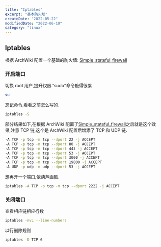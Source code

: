 ```yaml
---
title: "Iptables"
excerpt: "基本防火墙"
createDate: "2022-05-22"
modifiedDate: "2022-06-10"
category: "linux"
---
```


## Iptables

根据 ArchWiki 配置一个基础的防火墙: [Simple_stateful_firewall](https://wiki.archlinux.org/title/Simple_stateful_firewall#Prerequisites)

### 开启端口

切换 root 用户,提升权限."sudo"命令敲得很累

```bash
su
```

忘记命令,看看之前怎么写的.

```bash
iptables -S
```

部分结果如下,在根据 ArchWiki 配置了[Simple_stateful_firewall](https://wiki.archlinux.org/title/Simple_stateful_firewall#Prerequisites)之后就是这个效果,注意 TCP 链,这个是 ArchWiki 配置后增添了 TCP 和 UDP 链.

```bash
-A TCP -p tcp -m tcp --dport 22 -j ACCEPT
-A TCP -p tcp -m tcp --dport 80 -j ACCEPT
-A TCP -p tcp -m tcp --dport 443 -j ACCEPT
-A TCP -p tcp -m tcp --dport 53 -j ACCEPT
-A TCP -p tcp -m tcp --dport 3000 -j ACCEPT
-A TCP -p tcp -m tcp --dport 19000 -j ACCEPT
-A UDP -p udp -m udp --dport 53 -j ACCEPT
```

想再开一个端口,依葫芦画瓢.

```bash
iptables -A TCP -p tcp -m tcp --dport 2222 -j ACCEPT
```

### 关闭端口

查看相应链相应行数

```bash
iptables -nvL --line-numbers
```

以行删除规则

```bash
iptables -D TCP 6
```
